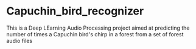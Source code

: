 # Capuchin_bird_recognizer
This is a Deep LEarning Audio Processing project aimed at predicting the number of times a Capuchin bird's chirp in a forest from a set of forest audio files
